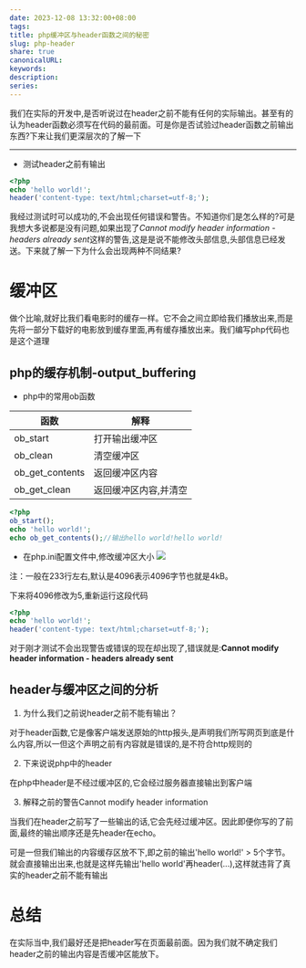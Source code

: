```yaml
---
date: 2023-12-08 13:32:00+08:00
tags: 
title: php缓冲区与header函数之间的秘密
slug: php-header
share: true
canonicalURL: 
keywords: 
description: 
series: 
---
```


我们在实际的开发中,是否听说过在header之前不能有任何的实际输出。甚至有的认为header函数必须写在代码的最前面。可是你是否试验过header函数之前输出东西?下来让我们更深层次的了解一下
***
* 测试header之前有输出
```php
<?php
echo 'hello world!';
header('content-type: text/html;charset=utf-8;');
```
我经过测试时可以成功的,不会出现任何错误和警告。不知道你们是怎么样的?可是我想大多说都是没有问题,如果出现了*Cannot modify header information - headers already sent*这样的警告,这是是说不能修改头部信息,头部信息已经发送。下来就了解一下为什么会出现两种不同结果?

# 缓冲区

做个比喻,就好比我们看电影时的缓存一样。它不会之间立即给我们播放出来,而是先将一部分下载好的电影放到缓存里面,再有缓存播放出来。我们编写php代码也是这个道理

## php的缓存机制-output_buffering

* php中的常用ob函数

|函数|解释|
|-----|------|
|ob_start|打开输出缓冲区|
|ob_clean|清空缓冲区|
|ob_get_contents|返回缓冲区内容|
|ob_get_clean|返回缓冲区内容,并清空|

```php
<?php
ob_start();
echo 'hello world!';
echo ob_get_contents();//输出hello world!hello world!
```

* 在php.ini配置文件中,修改缓冲区大小
![](http://upload-images.jianshu.io/upload_images/2031034-3ffe7941ffa5d06f.png?imageMogr2/auto-orient/strip%7CimageView2/2/w/1240)

注：一般在233行左右,默认是4096表示4096字节也就是4kB。

下来将4096修改为5,重新运行这段代码
```php
<?php
echo 'hello world!';
header('content-type: text/html;charset=utf-8;');
```
对于刚才测试不会出现警告或错误的现在却出现了,错误就是:**Cannot modify header information - headers already sent**

## header与缓冲区之间的分析

1. 为什么我们之前说header之前不能有输出？

对于header函数,它是像客户端发送原始的http报头,是声明我们所写网页到底是什么内容,所以一但这个声明之前有内容就是错误的,是不符合http规则的

2. 下来说说php中的header

在php中header是不经过缓冲区的,它会经过服务器直接输出到客户端

3. 解释之前的警告Cannot modify header information

当我们在header之前写了一些输出的话,它会先经过缓冲区。因此即便你写的了前面,最终的输出顺序还是先header在echo。

可是一但我们输出的内容缓存区放不下,即之前的输出'hello world!' > 5个字节。就会直接输出出来,也就是这样先输出'hello world'再header(...),这样就违背了真实的header之前不能有输出

# 总结
在实际当中,我们最好还是把header写在页面最前面。因为我们就不确定我们header之前的输出内容是否缓冲区能放下。